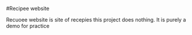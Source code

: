 #Recipee website

Recuoee website is site of recepies this project does nothing. It is purely a demo for practice
